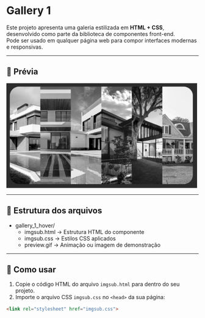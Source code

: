 # Gallery 1

Este projeto apresenta uma galeria estilizada em **HTML + CSS**, desenvolvido como parte da biblioteca de componentes front-end.  
Pode ser usado em qualquer página web para compor interfaces modernas e responsivas.  

---

## 🎥 Prévia

![Preview do botão](./preview.gif)

---

## 📂 Estrutura dos arquivos

- gallery_1_hover/
  - imgsub.html → Estrutura HTML do componente
  - imgsub.css → Estilos CSS aplicados
  - preview.gif → Animação ou imagem de demonstração

---

## 🚀 Como usar

1. Copie o código HTML do arquivo `imgsub.html` para dentro do seu projeto.  
2. Importe o arquivo CSS `imgsub.css` no `<head>` da sua página:  

```html
<link rel="stylesheet" href="imgsub.css">
